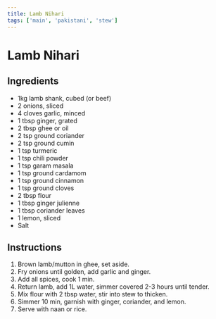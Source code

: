 ```yaml
---
title: Lamb Nihari
tags: ['main', 'pakistani', 'stew']
---
```


# Lamb Nihari

## Ingredients
- 1kg lamb shank, cubed (or beef)
- 2 onions, sliced
- 4 cloves garlic, minced
- 1 tbsp ginger, grated
- 2 tbsp ghee or oil
- 2 tsp ground coriander
- 2 tsp ground cumin
- 1 tsp turmeric
- 1 tsp chili powder
- 1 tsp garam masala
- 1 tsp ground cardamom
- 1 tsp ground cinnamon
- 1 tsp ground cloves
- 2 tbsp flour
- 1 tbsp ginger julienne
- 1 tbsp coriander leaves
- 1 lemon, sliced
- Salt

## Instructions
1. Brown lamb/mutton in ghee, set aside.
2. Fry onions until golden, add garlic and ginger.
3. Add all spices, cook 1 min.
4. Return lamb, add 1L water, simmer covered 2-3 hours until tender.
5. Mix flour with 2 tbsp water, stir into stew to thicken.
6. Simmer 10 min, garnish with ginger, coriander, and lemon.
7. Serve with naan or rice. 